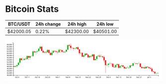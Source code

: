 # Bitcoin Stats

BTC/USDT|24h change|24h high|24h low|
|---|---|---|---|
|$42000.05|0.22%|$42300.00|$40501.00|

<img src="./chart.svg">
